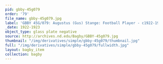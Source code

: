 ```yaml
---
pid: gbby-45g079
order: '79'
file_name: gbby-45g079.jpg
label: 'GBBY 45G/079: Augustus (Gus) Stange: Football Player - c1922-1923'
_date: 1922-1923
object_type: glass plate negative
source: http://archives.nd.edu/Bagby/GBBY-45g079.jpg
thumbnail: "/img/derivatives/simple/gbby-45g079/thumbnail.jpg"
full: "/img/derivatives/simple/gbby-45g079/fullwidth.jpg"
layout: bagby_item
collection: bagby
---
```

